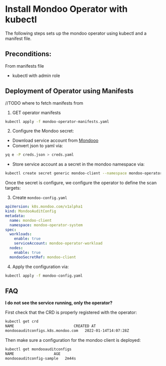 # Install Mondoo Operator with kubectl

The following steps sets up the mondoo operator using kubectl and a manifest file.

## Preconditions:

From manifests file

- kubectl with admin role

## Deployment of Operator using Manifests

//TODO where to fetch manifests from

1. GET operator manifests

```bash
kubectl apply -f mondoo-operator-manifests.yaml
```

2. Configure the Mondoo secret:

- Download service account from [Mondooo](https://mondoo.com)
- Convert json to yaml via:

```bash
yq e -P creds.json > creds.yaml
```

- Store service account as a secret in the mondoo namespace via:

```bash
kubectl create secret generic mondoo-client --namespace mondoo-operator-system --from-file=config=creds.yaml
```

Once the secret is configure, we configure the operator to define the scan targets:

3. Create `mondoo-config.yaml`

```yaml
apiVersion: k8s.mondoo.com/v1alpha1
kind: MondooAuditConfig
metadata:
  name: mondoo-client
  namespace: mondoo-operator-system
spec:
  workloads:
    enable: true
    serviceAccount: mondoo-operator-workload
  nodes:
    enable: true
  mondooSecretRef: mondoo-client
```

4. Apply the configuration via:

```bash
kubectl apply -f mondoo-config.yaml
```

## FAQ

**I do not see the service running, only the operator?**

First check that the CRD is properly registered with the operator:

```bash
kubectl get crd
NAME                           CREATED AT
mondooauditconfigs.k8s.mondoo.com   2022-01-14T14:07:28Z
```

Then make sure a configuration for the mondoo client is deployed:

```bash
kubectl get mondooauditconfigs
NAME                  AGE
mondooauditconfig-sample   2m44s
```

